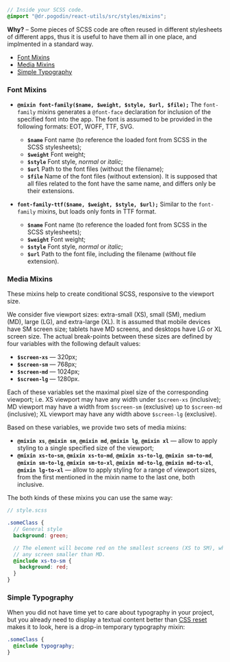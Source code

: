 ```scss
// Inside your SCSS code.
@import "@dr.pogodin/react-utils/src/styles/mixins";
```

**Why?** &ndash; Some pieces of SCSS code are often reused in different
stylesheets of different apps, thus it is useful to have them all in one place,
and implmented in a standard way.

- [Font Mixins](#font-mixins)
- [Media Mixins](#media-mixins)
- [Simple Typography](#simple-typography)

### Font Mixins
- **`@mixin font-family($name, $weight, $style, $url, $file);`**
  The `font-family` mixins generates a `@font-face` declaration for
  inclusion of the specified font into the app. The font is assumed
  to be provided in the following formats: EOT, WOFF, TTF, SVG.
  - **`$name`** Font name (to reference the loaded font from SCSS in
  the SCSS stylesheets);
  - **`$weight`** Font weight;
  - **`$style`** Font style, *normal* or *italic*;
  - **`$url`** Path to the font files (without the filename);
  - **`$file`** Name of the font files (without extension). It is
  supposed that all files related to the font have the same name,
  and differs only be their extensions.

- **`font-family-ttf($name, $weight, $style, $url);`**
  Similar to the `font-family` mixins, but loads only fonts in TTF
  format.
  - **`$name`** Font name (to reference the loaded font from SCSS in
  the SCSS stylesheets);
  - **`$weight`** Font weight;
  - **`$style`** Font style, *normal* or *italic*;
  - **`$url`** Path to the font file, including the filename (without
  file extension).
  
### Media Mixins
These mixins help to create conditional SCSS, responsive to the viewport size.

We consider five viewport sizes: extra-small (XS), small (SM), medium (MD),
large (LG), and extra-large (XL). It is assumed that mobile devices have SM
screen size; tablets have MD screens, and desktops have LG or XL screen size.
The actual break-points between these sizes are defined by four variables with
the following default values:
- **`$screen-xs`** — 320px;
- **`$screen-sm`** — 768px;
- **`$screen-md`** — 1024px;
- **`$screen-lg`** — 1280px.

Each of these variables set the maximal pixel size of the corresponding
viewport; i.e. XS viewport may have any width under `$screen-xs` (inclusive);
MD viewport may have a width from `$screen-sm` (exclusive) up to `$screen-md`
(inclusive); XL viewport may have any width above `$screen-lg` (exclusive).

Based on these variables, we provide two sets of media mixins:
- **`@mixin xs`**, **`@mixin sm`**, **`@mixin md`**, **`@mixin lg`**,
  **`@mixin xl`** &mdash; allow to apply styling to a single specified
  size of the viewport;
- **`@mixin xs-to-sm`**, **`@mixin xs-to-md`**, **`@mixin xs-to-lg`**,
  **`@mixin sm-to-md`**, **`@mixin sm-to-lg`**, **`@mixin sm-to-xl`**,
  **`@mixin md-to-lg`**, **`@mixin md-to-xl`**, **`@mixin lg-to-xl`** &mdash;
 allow to apply styling for a range of viewport sizes, from the first mentioned
 in the mixin name to the last one, both inclusive.

The both kinds of these mixins you can use the same way:
```scss
// style.scss

.someClass {
  // General style
  background: green;

  // The element will become red on the smallest screens (XS to SM), which means
  // any screen smaller than MD.
  @include xs-to-sm {
    background: red;
  }
}
```

### Simple Typography
When you did not have time yet to care about typography in your project, but you
already need to display a textual content better than [CSS reset](global-styles.md)
makes it to look, here is a drop-in temporary typography mixin:
```scss
.someClass {
  @include typography;
}
```

